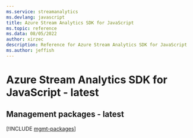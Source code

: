 ```yaml
---
ms.service: streamanalytics
ms.devlang: javascript
title: Azure Stream Analytics SDK for JavaScript
ms.topic: reference
ms.data: 08/05/2022
author: xirzec
description: Reference for Azure Stream Analytics SDK for JavaScript
ms.author: jeffish
---
```

# Azure Stream Analytics SDK for JavaScript - latest

## Management packages - latest
[!INCLUDE [mgmt-packages](stream-analytics-mgmt-index.md)]